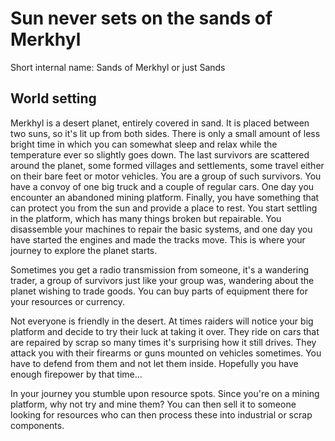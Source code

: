 # Sun never sets on the sands of Merkhyl

Short internal name: Sands of Merkhyl or just Sands

## World setting

Merkhyl is a desert planet, entirely covered in sand. It is placed between two suns, so it's lit up from both sides. There is only a small amount of less bright time in which you can somewhat sleep and relax while the temperature ever so slightly goes down. The last survivors are scattered around the planet, some formed villages and settlements, some travel either on their bare feet or motor vehicles. You are a group of such survivors. You have a convoy of one big truck and a couple of regular cars. One day you encounter an abandoned mining platform. Finally, you have something that can protect you from the sun and provide a place to rest. You start settling in the platform, which has many things broken but repairable. You disassemble your machines to repair the basic systems, and one day you have started the engines and made the tracks move. This is where your journey to explore the  planet starts.

Sometimes you get a radio transmission from someone, it's a wandering trader, a group of survivors just like your group was, wandering about the planet wishing to trade goods. You can buy parts of equipment there for your resources or currency.

Not everyone is friendly in the desert. At times raiders will notice your big platform and decide to try their luck at taking it over. They ride on cars that are repaired by scrap so many times it's surprising how it still drives. They attack you with their firearms or guns mounted on vehicles sometimes. You have to defend from them and not let them inside. Hopefully you have enough firepower by that time...

In your journey you  stumble upon resource spots. Since you're on a mining platform, why not try and mine them? You can then sell it to someone looking for resources who can then process these into industrial or scrap components.
